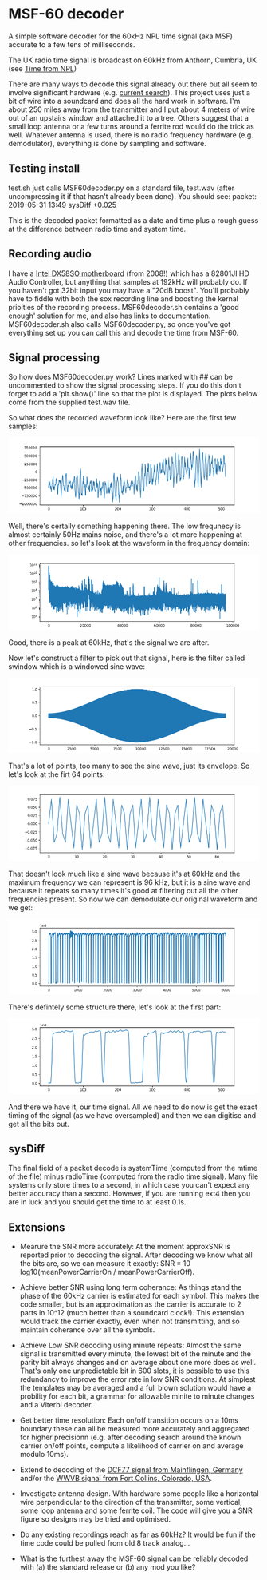# MSF-60 decoder

A simple software decoder for the 60kHz NPL time signal (aka MSF) accurate to a few tens of milliseconds.

The UK radio time signal is broadcast on 60kHz from Anthorn, Cumbria, UK (see [Time from NPL](https://en.wikipedia.org/wiki/Time_from_NPL_(MSF)))

There are many ways to decode this signal already out there but all seem to involve significant hardware (e.g. [current search](https://www.google.com/search?q=msf+decoder)).  This project uses just a bit of wire into a soundcard and does all the hard work in software.   I'm about 250 miles away from the transmitter and I put about 4 meters of wire out of an upstairs window and attached it to a tree.  Others suggest that a small loop antenna or a few turns around a ferrite rod would do the trick as well.  Whatever antenna is used, there is no radio frequency hardware (e.g. demodulator), everything is done by sampling and software.

## Testing install

test.sh just calls MSF60decoder.py on a standard file, test.wav (after uncompressing it if that hasn't already been done).   You should see: packet: 2019-05-31 13:49    sysDiff +0.025

This is the decoded packet formatted as a date and time plus a rough guess at the difference between radio time and system time.

## Recording audio

I have a [Intel DX58SO motherboard](https://ark.intel.com/content/www/us/en/ark/products/36888/intel-desktop-board-dx58so.html) (from 2008!) which has a 82801JI HD Audio Controller, but anything that samples at 192kHz will probably do.  If you haven't got 32bit input you may have a "20dB boost".  You'll probably have to fiddle with both the sox recording line and boosting the kernal prioities of the recording process.  MSF60decoder.sh contains a 'good enough' solution for me, and also has links to documentation.  MSF60decoder.sh also calls MSF60decoder.py, so once you've got everything set up you can call this and decode the time from MSF-60.

## Signal processing

So how does MSF60decoder.py work?  Lines marked with ## can be uncommented to show the signal processing steps.  If you do this don't forget to add a 'plt.show()' line so that the plot is displayed.   The plots below come from the supplied test.wav file.

So what does the recorded waveform look like?  Here are the first few samples:

![waveform](https://github.com/drtonyr/MSF60decoder/raw/master/img/wave.png)

Well, there's certaily something happening there.  The low frequnecy is almost certainly 50Hz mains noise, and there's a lot more happening at other frequencies. so let's look at the waveform in the frequency domain:

![FFT of waveform](https://github.com/drtonyr/MSF60decoder/raw/master/img/fft.png)

Good, there is a peak at 60kHz, that's the signal we are after.

Now let's construct a filter to pick out that signal, here is the filter called swindow which is a windowed sine wave:

![swindow](https://github.com/drtonyr/MSF60decoder/raw/master/img/swindow.png)

That's a lot of points, too many to see the sine wave, just its envelope.   So let's look at the firt 64 points:

![swindow64](https://github.com/drtonyr/MSF60decoder/raw/master/img/swindow64.png)

That doesn't look much like a sine wave because it's at 60kHz and the maximum frequency we can represent is 96 kHz, but it is a sine wave and because it repeats so many times it's good at filtering out all the other frequencies present.   So now we can demodulate our original waveform and we get:

![demod](https://github.com/drtonyr/MSF60decoder/raw/master/img/demod.png)

There's defintely some structure there, let's look at the first part:

![demod](https://github.com/drtonyr/MSF60decoder/raw/master/img/demod512.png)

And there we have it, our time signal.  All we need to do now is get the exact timing of the signal (as we have oversampled) and then we can digitise and get all the bits out.

## sysDiff

The final field of a packet decode is systemTime (computed from the mtime of the file) minus radioTime (computed from the radio time signal).  Many file systems only store times to a second, in which case you can't expect any better accuracy than a second.  However, if you are running ext4 then you are in luck and you should get the time to at least 0.1s.

## Extensions

* Mearure the SNR more accurately:  At the moment approxSNR is reported prior to decoding the signal.  After decoding we know what all the bits are, so we can measure it exactly: SNR = 10 log10(meanPowerCarrierOn / meanPowerCarrierOff).

* Achieve better SNR using long term coherance:  As things stand the phase of the 60kHz carrier is estimated for each symbol.  This makes the code smaller, but is an approximation as the carrier is accurate to 2 parts in 10^12 (much better than a soundcard clock!).   This extension would track the carrier exactly, even when not transmitting, and so maintain coherance over all the symbols.

* Achieve Low SNR decoding using minute repeats:  Almost the same signal is transmitted every minute, the lowest bit of the minute and the parity bit always changes and on average about one more does as well.  That's only one unpredictable bit in 600 slots, it is possible to use this redundancy to improve the error rate in low SNR conditions.  At simplest the templates may be averaged and a full blown solution would have a probility for each bit, a grammar for allowable minite to minute changes and a Viterbi decoder.

* Get better time resolution: Each on/off transition occurs on a 10ms boundary these can all be measured more accurately and aggregated for higher precisionn (e.g. after decoding search around the known carrier on/off points, compute a likelihood of carrier on and average modulo 10ms).

* Extend to decoding of the [DCF77 signal from Mainflingen, Germany](https://en.wikipedia.org/wiki/DCF77) and/or the [WWVB signal from Fort Collins, Colorado, USA](https://en.wikipedia.org/wiki/WWVB).

* Investigate antenna design.  With hardware some people like a horizontal wire perpendicular to the direction of the transmitter, some vertical, some loop antenna and some ferrite coil.   The code will give you a SNR figure so designs may be tried and optimised.

* Do any existing recordings reach as far as 60kHz?  It would be fun if the time code could be pulled from old 8 track analog...

* What is the furthest away the MSF-60 signal can be reliably decoded with (a) the standard release or (b) any mod you like?
